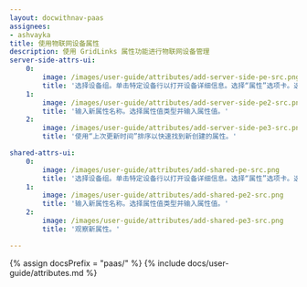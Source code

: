 ```yaml
---
layout: docwithnav-paas
assignees:
- ashvayka
title: 使用物联网设备属性
description: 使用 GridLinks 属性功能进行物联网设备管理
server-side-attrs-ui:
    0:
        image: /images/user-guide/attributes/add-server-side-pe-src.png
        title: '选择设备组。单击特定设备行以打开设备详细信息。选择“属性”选项卡。选择“服务器属性”范围。单击“+”图标。'
    1:
        image: /images/user-guide/attributes/add-server-side-pe2-src.png
        title: '输入新属性名称。选择属性值类型并输入属性值。'
    2:
        image: /images/user-guide/attributes/add-server-side-pe3-src.png
        title: '使用“上次更新时间”排序以快速找到新创建的属性。'

shared-attrs-ui:
    0:
        image: /images/user-guide/attributes/add-shared-pe-src.png
        title: '选择设备组。单击特定设备行以打开设备详细信息。选择“属性”选项卡。选择“共享属性”范围。单击“+”图标。'
    1:
        image: /images/user-guide/attributes/add-shared-pe2-src.png
        title: '输入新属性名称。选择属性值类型并输入属性值。'
    2:
        image: /images/user-guide/attributes/add-shared-pe3-src.png
        title: '观察新属性。'

---
```


{% assign docsPrefix = "paas/" %}
{% include docs/user-guide/attributes.md %}